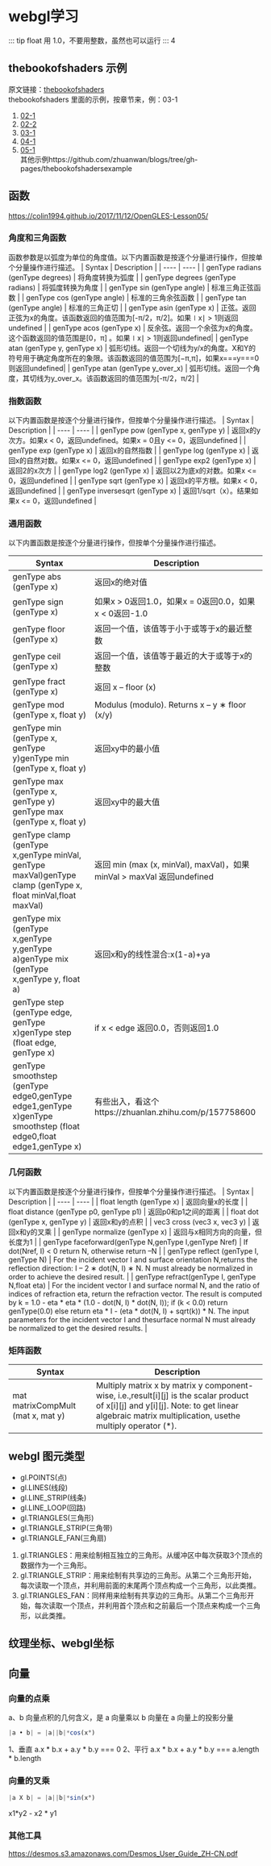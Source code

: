# webgl学习

::: tip
float 用 1.0，不要用整数，虽然也可以运行
:::
4

## thebookofshaders 示例
原文链接：[thebookofshaders](https://thebookofshaders.com/?lan=ch)  
thebookofshaders 里面的示例，按章节来，例：03-1  
1. [02-1](https://zhuanwan.github.io/blogs/thebookofshadersexample/02-1.html)
2. [02-2](https://zhuanwan.github.io/blogs/thebookofshadersexample/02-2.html)
3. [03-1](https://zhuanwan.github.io/blogs/thebookofshadersexample/03-1.html)
4. [04-1](https://zhuanwan.github.io/blogs/thebookofshadersexample/04-1.html)
5. [05-1](https://zhuanwan.github.io/blogs/thebookofshadersexample/05-1.html)  
其他示例https://github.com/zhuanwan/blogs/tree/gh-pages/thebookofshadersexample

## 函数
https://colin1994.github.io/2017/11/12/OpenGLES-Lesson05/
### 角度和三角函数
函数参数是以弧度为单位的角度值。以下内置函数是按逐个分量进行操作，但按单个分量操作进行描述。
|  Syntax   | Description  |
|  ----  | ----  |
| genType radians (genType degrees)  | 将角度转换为弧度 |
| genType degrees (genType radians)  | 将弧度转换为角度 |
| genType sin (genType angle)  | 标准三角正弦函数 |
| genType cos (genType angle) | 标准的三角余弦函数 |
| genType tan (genType angle)  | 标准的三角正切 |
| genType asin (genType x)  | 正弦。返回正弦为x的角度。该函数返回的值范围为[-π/2，π/2]。如果∣x∣ > 1则返回undefined |
| genType acos (genType x)  | 反余弦。返回一个余弦为x的角度。这个函数返回的值范围是[0，π] 。如果∣x∣ > 1则返回undefined|
| genType atan (genType y, genType x)  | 弧形切线。返回一个切线为y/x的角度。X和Y的符号用于确定角度所在的象限。该函数返回的值范围为[−π,π]，如果x===y===0 则返回undefined| 
| genType atan (genType y_over_x)  | 弧形切线。返回一个角度，其切线为y_over_x。该函数返回的值范围为[-π/2，π/2] |
### 指数函数
以下内置函数是按逐个分量进行操作，但按单个分量操作进行描述。
|  Syntax   | Description  |
|  ----  | ----  |
| genType pow (genType x, genType y)  | 返回x的y次方。如果x < 0，返回undefined。如果x = 0且y <= 0，返回undefined |
| genType exp (genType x)  | 返回x的自然指数 |
| genType log (genType x)	  | 返回x的自然对数。如果x <= 0，返回undefined |
| genType exp2 (genType x)  | 返回2的x次方 |
| genType log2 (genType x) | 返回以2为底x的对数。如果x <= 0，返回undefined |
| genType sqrt (genType x)  | 返回x的平方根。如果x < 0，返回undefined |
| genType inversesqrt (genType x)  | 返回1/sqrt（x）。结果如果x <= 0，返回undefined |
### 通用函数
以下内置函数是按逐个分量进行操作，但按单个分量操作进行描述。

|  Syntax   | Description  |
|  ----  | ----  |
| genType abs (genType x)  | 返回x的绝对值 |
| genType sign (genType x)  | 如果x > 0返回1.0，如果x = 0返回0.0，如果x < 0返回-1.0 |
| genType floor (genType x)	  | 返回一个值，该值等于小于或等于x的最近整数 |
| genType ceil (genType x)  | 返回一个值，该值等于最近的大于或等于x的整数 |
| genType fract (genType x) | 返回 x – floor (x) |
| genType mod (genType x, float y)  | Modulus (modulo). Returns x – y ∗ floor (x/y) |
| genType min (genType x, genType y)genType min (genType x, float y)  | 返回xy中的最小值 |
| genType max (genType x, genType y) genType max (genType x, float y) | 返回xy中的最大值 |
| genType clamp (genType x,genType minVal, genType maxVal)genType clamp (genType x, float minVal,float maxVal) | 返回 min (max (x, minVal), maxVal)，如果minVal > maxVal 返回undefined |
| genType mix (genType x,genType y,genType a)genType mix (genType x,genType y, float a) | 返回x和y的线性混合:x(1-a)+ya |
| genType step (genType edge, genType x)genType step (float edge, genType x) | if x < edge 返回0.0，否则返回1.0 |
| genType smoothstep (genType edge0,genType edge1,genType x)genType smoothstep (float edge0,float edge1,genType x)| 有些出入，看这个https://zhuanlan.zhihu.com/p/157758600 |

### 几何函数
以下内置函数是按逐个分量进行操作，但按单个分量操作进行描述。
|  Syntax   | Description  |
|  ----  | ----  |
| float length (genType x)  | 返回向量x的长度 |
| float distance (genType p0, genType p1)  | 返回p0和p1之间的距离 |
| float dot (genType x, genType y)  | 返回x和y的点积 |
| vec3 cross (vec3 x, vec3 y)  | 返回x和y的叉乘 |
| genType normalize (genType x)  | 返回与x相同方向的向量，但长度为1 |
| genType faceforward(genType N,genType I,genType Nref)  | If dot(Nref, I) < 0 return N, otherwise return –N |
| genType reflect (genType I, genType N)  | For the incident vector I and surface orientation N,returns the reflection direction: I – 2 ∗ dot(N, I) ∗ N. N must already be normalized in order to achieve the desired result. |
| genType refract(genType I, genType N,float eta)  | For the incident vector I and surface normal N, and the ratio of indices of refraction eta, return the refraction vector. The result is computed by k = 1.0 - eta * eta * (1.0 - dot(N, I) * dot(N, I)); if (k < 0.0) return genType(0.0) else return eta * I - (eta * dot(N, I) + sqrt(k)) * N. The input parameters for the incident vector I and thesurface normal N must already be normalized to get the desired results. |

### 矩阵函数
|  Syntax   | Description  |
|  ----  | ----  |
| mat matrixCompMult (mat x, mat y)  | Multiply matrix x by matrix y component-wise, i.e.,result[i][j] is the scalar product of x[i][j] and y[i][j]. Note: to get linear algebraic matrix multiplication, usethe multiply operator (*). |


## webgl 图元类型
 * gl.POINTS(点)
 * gl.LINES(线段)
 * gl.LINE_STRIP(线条)
 * gl.LINE_LOOP(回路)
 * gl.TRIANGLES(三角形)
 * gl.TRIANGLE_STRIP(三角带)
 * gl.TRIANGLE_FAN(三角扇)

1. gl.TRIANGLES：用来绘制相互独立的三角形。从缓冲区中每次获取3个顶点的数据作为一个三角形。
2. gl.TRIANGLE_STRIP：用来绘制有共享边的三角形。从第二个三角形开始，每次读取一个顶点，并利用前面的末尾两个顶点构成一个三角形，以此类推。
3. gl.TRIANGLES_FAN：同样用来绘制有共享边的三角形。从第二个三角形开始，每次读取一个顶点，并利用首个顶点和之前最后一个顶点来构成一个三角形，以此类推。

## 纹理坐标、webgl坐标
## 向量

### 向量的点乘
a、b 向量点积的几何含义，是 a 向量乘以 b 向量在 a 向量上的投影分量 
``` js
|a • b| = |a||b|*cos(x°) 
```
1、垂直 a.x * b.x + a.y * b.y === 0 
2、平行 a.x * b.x + a.y * b.y === a.length * b.length 

### 向量的叉乘
``` js
|a X b| = |a||b|*sin(x°) 
```
x1*y2 - x2 * y1


### 其他工具
https://desmos.s3.amazonaws.com/Desmos_User_Guide_ZH-CN.pdf
